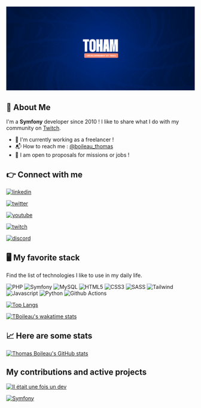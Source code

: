 [![Toham](assets/images/banner.png)](https://twitch.tv/toham)

## 🚀 About Me
I'm a **Symfony** developer since 2010 ! I like to share what I do with my community on [Twitch](https://twitch.tv/toham).
* 🏡️ I'm currently working as a freelancer !
* 📬️ How to reach me : [@boileau_thomas](https://twitter.com/boileau_thomas)
* 🏢️ I am open to proposals for missions or jobs !

## 👉️ Connect with me

[![linkedin](https://img.shields.io/badge/linkedin-0A66C2?style=for-the-badge&logo=linkedin&logoColor=white)](https://www.linkedin.com/in/thomas-boileau-symfony/)

[![twitter](https://img.shields.io/badge/twitter-1DA1F2?style=for-the-badge&logo=twitter&logoColor=white)](https://twitter.com/boileau_thomas)

[![youtube](https://img.shields.io/badge/youtube-FF0000?style=for-the-badge&logo=youtube&logoColor=white)](https://youtube.com/ThomasBoileau)

[![twitch](https://img.shields.io/badge/twitch-6441a5?style=for-the-badge&logo=twitch&logoColor=white)](https://twitter.tv/toham)

[![discord](https://img.shields.io/badge/discord-5865F2?style=for-the-badge&logo=discord&logoColor=white)](https://discord.gg/toham)

## 🖥️ My favorite stack

Find the list of technologies I like to use in my daily life.

![PHP](https://img.shields.io/badge/PHP-777BB3?style=for-the-badge&logo=php&logoColor=white)
![Symfony](https://img.shields.io/badge/Symfony-000000?style=for-the-badge&logo=symfony&logoColor=white)
![MySQL](https://img.shields.io/badge/MySQL-00758f?style=for-the-badge&logo=mysql&logoColor=white)
![HTML5](https://img.shields.io/badge/HTML5-e34c26?style=for-the-badge&logo=html5&logoColor=white)
![CSS3](https://img.shields.io/badge/CSS3-264de4?style=for-the-badge&logo=css3&logoColor=white)
![SASS](https://img.shields.io/badge/SASS-cd6799?style=for-the-badge&logo=sass&logoColor=white)
![Tailwind](https://img.shields.io/badge/Tailwind-38bdf8?style=for-the-badge&logo=tailwindcss&logoColor=white)
![Javascript](https://img.shields.io/badge/Javascript-f7df1e?style=for-the-badge&logo=javascript&logoColor=black)
![Python](https://img.shields.io/badge/Python-4B8BBE?style=for-the-badge&logo=python&logoColor=white)
![Github Actions](https://img.shields.io/badge/-Github_Actions-2088FF?style=for-the-badge&logo=github-actions&logoColor=white)

[![Top Langs](https://github-readme-stats.vercel.app/api/top-langs/?username=TBoileau&hide=html&layout=compact)](https://github.com/anuraghazra/github-readme-stats)


[![TBoileau's wakatime stats](https://github-readme-stats.vercel.app/api/wakatime?username=TBoileau)](https://github.com/anuraghazra/github-readme-stats)

## 📈️ Here are some stats
[![Thomas Boileau's GitHub stats](https://github-readme-stats.vercel.app/api?username=TBoileau&count_private=true&show_icons=true&theme=tokyonight)](https://github.com/TBoileau)

## My contributions and active projects

[![Il était une fois un dev](https://github-readme-stats.vercel.app/api/pin/?username=incentive-factory&repo=iletaitunefoisundev&show_owner=true)](https://github.com/incentive-factory/iletaitunefoisundev)

[![Symfony](https://github-readme-stats.vercel.app/api/pin/?username=symfony&repo=symfony&show_owner=true)](https://github.com/symfony/symfony)
